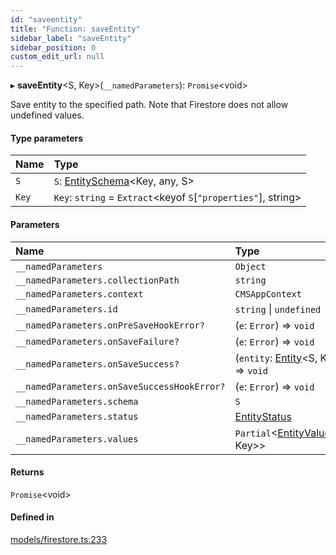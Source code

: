 ```yaml
---
id: "saveentity"
title: "Function: saveEntity"
sidebar_label: "saveEntity"
sidebar_position: 0
custom_edit_url: null
---
```


▸ **saveEntity**<S, Key\>(`__namedParameters`): `Promise`<void\>

Save entity to the specified path. Note that Firestore does not allow
undefined values.

#### Type parameters

| Name | Type |
| :------ | :------ |
| `S` | `S`: [EntitySchema](../interfaces/entityschema.md)<Key, any, S\> |
| `Key` | `Key`: `string` = `Extract`<keyof `S`[``"properties"``], string\> |

#### Parameters

| Name | Type |
| :------ | :------ |
| `__namedParameters` | `Object` |
| `__namedParameters.collectionPath` | `string` |
| `__namedParameters.context` | `CMSAppContext` |
| `__namedParameters.id` | `string` \| `undefined` |
| `__namedParameters.onPreSaveHookError?` | (`e`: `Error`) => `void` |
| `__namedParameters.onSaveFailure?` | (`e`: `Error`) => `void` |
| `__namedParameters.onSaveSuccess?` | (`entity`: [Entity](../interfaces/entity.md)<S, Key\>) => `void` |
| `__namedParameters.onSaveSuccessHookError?` | (`e`: `Error`) => `void` |
| `__namedParameters.schema` | `S` |
| `__namedParameters.status` | [EntityStatus](../types/entitystatus.md) |
| `__namedParameters.values` | `Partial`<[EntityValues](../types/entityvalues.md)<S, Key\>\> |

#### Returns

`Promise`<void\>

#### Defined in

[models/firestore.ts:233](https://github.com/Camberi/firecms/blob/42dd384/src/models/firestore.ts#L233)
